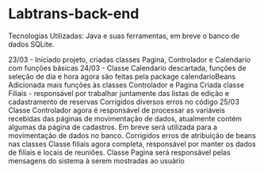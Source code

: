 # Labtrans-back-end
Tecnologias Utilizadas:
  Java e suas ferramentas, em breve o banco de dados SQLite.
 
23/03 - Iniciado projeto, criadas classes Pagina, Controlador e Calendario com funções básicas
24/03 - Classe Calendario descartada, funções de seleção de dia e hora agora são feitas pela package calendarioBeans
        Adicionada mais funções às classes Controlador e Pagina
        Criada classe Filiais - responsável por trabalhar juntamente das listas de edição e cadastramento de reservas
        Corrigidos diversos erros no código
25/03   Classe Controlador agora é responsável de processar as variáveis recebidas das páginas de movimentação de dados, atualmente contém          algumas da página de cadastros. Em breve será utilizada para a movimentação de dados no banco.
        Corrigidos erros de atribuição de beans nas classes
        Classe filiais agora completa, responsável por manter os dados de filiais e locais de reuniões.
        Classe Pagina será responsável pelas mensagens do sistema à serem mostradas ao usuário
